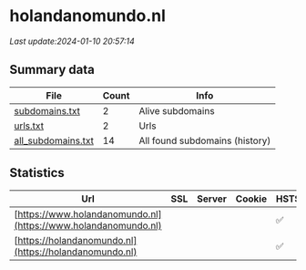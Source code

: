 # holandanomundo.nl
*Last update:2024-01-10 20:57:14*
## Summary data
| File       | Count | Info |
|------------|-------|------|
|[subdomains.txt](/data/holandanomundo/subdomains.txt)|2|Alive subdomains|
|[urls.txt](/data/holandanomundo/urls.txt)|2|Urls|
|[all_subdomains.txt](/data/holandanomundo/all_subdomains.txt)|14|All found subdomains (history)|
## Statistics
| Url | SSL | Server | Cookie | HSTS | CSP | XFO | XXP | RP | Tech |
|------------|-------|------|------|------|------|------|------|------|------|
|[https://www.holandanomundo.nl](https://www.holandanomundo.nl)| | | |:white_check_mark: | | | | |:white_check_mark: | |HSTS IIS:10.0 Window...| |
|[https://holandanomundo.nl](https://holandanomundo.nl)| | | |:white_check_mark: | |:white_check_mark: | | |:white_check_mark: | |HSTS IIS:10.0 Window...| |